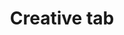 ---
title: Creative tab
description: Comment créer une "creative tab" pour organiser ses items.
tags: [items]
---